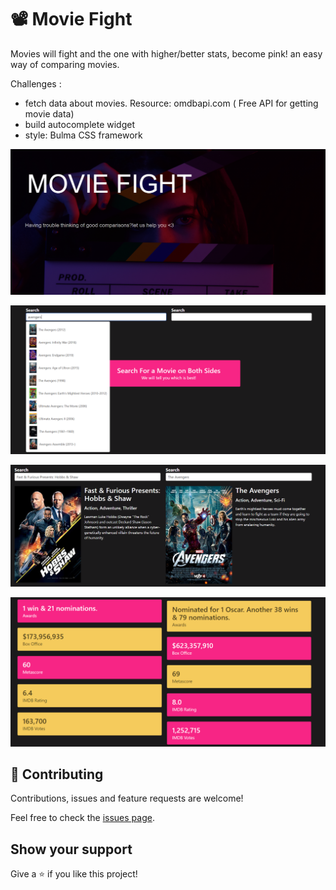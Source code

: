# 📽  Movie Fight

Movies will fight and the one with higher/better stats, become pink!
an easy way of comparing movies.

Challenges :

* fetch data about movies. Resource: omdbapi.com ( Free API for getting 
movie data)
* build autocomplete widget
* style: Bulma CSS framework



![github-octocat](https://github.com/sevdaimany/Javascript-Practice/blob/master/movieFight/screenshot_1.png)

![github-octocat](https://github.com/sevdaimany/Javascript-Practice/blob/master/movieFight/screenshot_2.png)

![github-octocat](https://github.com/sevdaimany/Javascript-Practice/blob/master/movieFight/screenshot_3.png)

![github-octocat](https://github.com/sevdaimany/Javascript-Practice/blob/master/movieFight/screenshot_4.png)



## 🤝 Contributing
Contributions, issues and feature requests are welcome!

Feel free to check the [issues 
page](https://github.com/sevdaimany/Javascript-Practice/issues).

## Show your support

Give a ⭐️ if you like this project!
